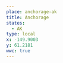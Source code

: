 ```yaml
---
place: anchorage-ak
title: Anchorage
states:
  - AK
type: local
x: -149.9003
y: 61.2181
wwc: true
---
```


